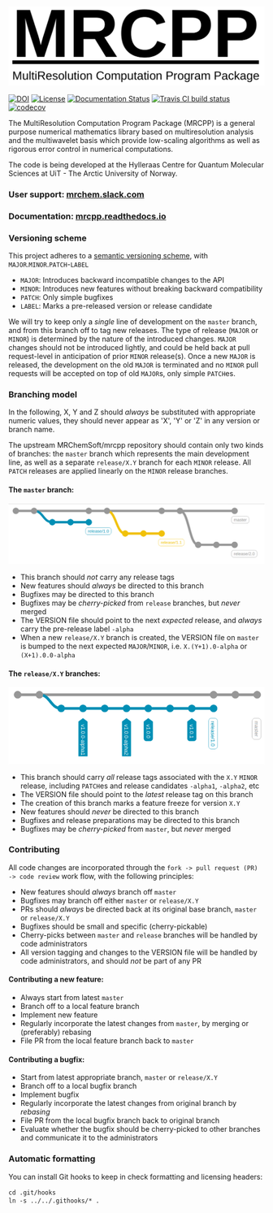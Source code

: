 ![MRCPP logo](https://github.com/MRChemSoft/mrcpp/raw/master/docs/gfx/logo.png)



[![DOI](https://zenodo.org/badge/106392237.svg)](https://zenodo.org/badge/latestdoi/106392237)
[![License](https://img.shields.io/badge/license-%20LGPLv3-blue.svg)](../master/LICENSE)
[![Documentation Status](https://readthedocs.org/projects/mrcpp/badge/?version=latest)](http://mrcpp.readthedocs.io/en/latest/?badge=latest)
[![Travis CI build status](https://travis-ci.org/MRChemSoft/mrcpp.svg?branch=master)](https://travis-ci.org/MRChemSoft/mrcpp)
[![codecov](https://codecov.io/gh/MRChemSoft/mrcpp/branch/master/graph/badge.svg)](https://codecov.io/gh/MRChemSoft/mrcpp)

The MultiResolution Computation Program Package (MRCPP) is a general
purpose numerical mathematics library based on multiresolution analysis
and the multiwavelet basis which provide low-scaling algorithms as well
as rigorous error control in numerical computations.

The code is being developed at the Hylleraas Centre for Quantum Molecular
Sciences at UiT - The Arctic University of Norway.

### User support: [mrchem.slack.com](https://join.slack.com/t/mrchem/shared_invite/enQtNTI3MjMzNjM0NTk0LWNkODZjNTMwYmM4NmRmODExMjQzMDc3NThlMzNmNmIyNWQwM2YwOGY0OWY4NmNmNzE4ZmM2NzgxYzUzNDg3NDM)
### Documentation: [mrcpp.readthedocs.io](http://mrcpp.readthedocs.io)

### Versioning scheme

This project adheres to a [semantic versioning scheme](https://semver.org/),
with `MAJOR`.`MINOR`.`PATCH`-`LABEL`

- `MAJOR`: Introduces backward incompatible changes to the API
- `MINOR`: Introduces new features without breaking backward compatibility
- `PATCH`: Only simple bugfixes
- `LABEL`: Marks a pre-released version or release candidate

We will try to keep only a *single* line of development on the `master`
branch, and from this branch off to tag new releases. The type of release
(`MAJOR` or `MINOR`) is determined by the nature of the introduced changes.
`MAJOR` changes should not be introduced lightly, and could be held back at pull
request-level in anticipation of prior `MINOR` release(s). Once a new `MAJOR` is
released, the development on the old `MAJOR` is terminated and no `MINOR` pull
requests will be accepted on top of old `MAJOR`s, only simple `PATCH`es.

### Branching model

In the following, X, Y and Z should *always* be substituted with appropriate
numeric values, they should never appear as 'X', 'Y' or 'Z' in any version or
branch name.

The upstream MRChemSoft/mrcpp repository should contain only two kinds of
branches: the `master` branch which represents the main development line, as
well as a separate `release/X.Y` branch for each `MINOR` release. All `PATCH`
releases are applied linearly on the `MINOR` release branches.

#### The `master` branch:

<img src="docs/gfx/git-master.png" alt="drawing" width="600"/>

- This branch should *not* carry any release tags
- New features should *always* be directed to this branch
- Bugfixes may be directed to this branch
- Bugfixes may be *cherry-picked* from `release` branches, but *never* merged
- The VERSION file should point to the next *expected* release,
  and *always* carry the pre-release label `-alpha`
- When a new `release/X.Y` branch is created, the VERSION file on `master`
  is bumped to the next expected `MAJOR`/`MINOR`, i.e. `X.(Y+1).0-alpha` or
  `(X+1).0.0-alpha`

#### The `release/X.Y` branches:

<img src="docs/gfx/git-release.png" alt="drawing" width="530"/>

- This branch should carry *all* release tags associated with the `X.Y` `MINOR`
  release, including `PATCH`es and release candidates `-alpha1`, `-alpha2`, etc
- The VERSION file should point to the *latest* release tag on this branch
- The creation of this branch marks a feature freeze for version `X.Y`
- New features should *never* be directed to this branch
- Bugfixes and release preparations may be directed to this branch
- Bugfixes may be *cherry-picked* from `master`, but *never* merged

### Contributing

All code changes are incorporated through the `fork -> pull request (PR) ->
code review` work flow, with the following principles:

- New features should *always* branch off `master`
- Bugfixes may branch off either `master` or `release/X.Y`
- PRs should *always* be directed back at its original base branch, `master` or
  `release/X.Y`
- Bugfixes should be small and specific (cherry-pickable)
- Cherry-picks between `master` and `release` branches will be handled by code
  administrators
- All version tagging and changes to the VERSION file will be handled by code
  administrators, and should *not* be part of any PR

#### Contributing a new feature:

- Always start from latest `master`
- Branch off to a local feature branch
- Implement new feature
- Regularly incorporate the latest changes from `master`, by merging or
  (preferably) rebasing
- File PR from the local feature branch back to `master`

#### Contributing a bugfix:

- Start from latest appropriate branch, `master` or `release/X.Y`
- Branch off to a local bugfix branch
- Implement bugfix
- Regularly incorporate the latest changes from original branch by *rebasing*
- File PR from the local bugfix branch back to original branch
- Evaluate whether the bugfix should be cherry-picked to other branches
  and communicate it to the administrators


### Automatic formatting

You can install Git hooks to keep in check formatting and licensing headers:

```
cd .git/hooks
ln -s ../../.githooks/* .
```

